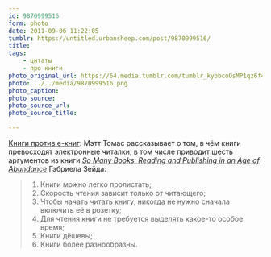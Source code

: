```yaml
---
id: 9870999516
form: photo
date: 2011-09-06 11:22:05
tumblr: https://untitled.urbansheep.com/post/9870999516/
title:
tags:
    - цитаты
    - про книги
photo_original_url: https://64.media.tumblr.com/tumblr_kybbcoOsMP1qz6f4bo1_540.png
photo: ../../media/9870999516.png
photo_caption:
photo_source:
photo_source_url:
photo_source_title:

---
```


<p><p><a href="http://submittedforyourperusal.com/2010/02/16/books-vs-e-books/">Книги против е-книг</a>: Мэтт Томас рассказывает о том, в чём книги превосходят электронные читалки, в том числе приводит шесть аргументов из книги <a title="So Many Books" href="http://www.amazon.com/gp/product/158988003X/?tag=urbansheep-20"><em>So Many Books: Reading and Publishing in an Age of Abundance</em></a> Гэбриела Зейда:</p>

<blockquote><ol><li>Книги можно легко пролистать;</li>
<li>Скорость чтения зависит только от читающего;</li>
<li>Чтобы начать читать книгу, никогда не нужно сначала включить её в розетку;</li>
<li>Для чтения книги не требуется выделять какое-то особое время;</li>
<li>Книги дёшевы;</li>
<li>Книги более разнообразны.</li>
</ol></blockquote></p>
